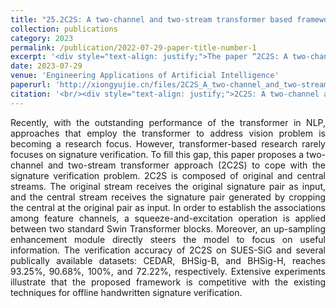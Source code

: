 ```yaml
---
title: "25.2C2S: A two-channel and two-stream transformer based framework for offline signature verification"
collection: publications
category: 2023
permalink: /publication/2022-07-29-paper-title-number-1
excerpt: '<div style="text-align: justify;">The paper “2C2S: A two-channel and two-stream transformer based framework for offline signature verification” presents the 2C2S framework. It leverages a two - stream setup and special modules, outperforming rivals in signature verification.</div>'
date: 2023-07-29
venue: 'Engineering Applications of Artificial Intelligence'
paperurl: 'http://xiongyujie.cn/files/2C2S_A_two-channel_and_two-stream_transformer_based_framework_for_offline_signature_verification.pdf'
citation: '<br/><div style="text-align: justify;">2C2S: A two-channel and two-stream transformer based framework for offline signature verification, J.-X. Ren, Y.-J. Xiong*, H. Zhan and B. Huang, Engineering Applications of Artificial Intelligence, 2023, 118 (1): 105639</div>'
---
```


<div style="text-align: justify;">Recently, with the outstanding performance of the transformer in NLP, approaches that employ the transformer to address vision problem is becoming a research focus. However, transformer-based research rarely focuses on signature verification. To fill this gap, this paper proposes a two-channel and two-stream transformer approach (2C2S) to cope with the signature verification problem. 2C2S is composed of original and central streams. The original stream receives the original signature pair as input, and the central stream receives the signature pair generated by cropping the central at the original pair as input. In order to establish the associations among feature channels, a squeeze-and-excitation operation is applied between two standard Swin Transformer blocks. Moreover, an up-sampling enhancement module directly steers the model to focus on useful information. The verification accuracy of 2C2S on SUES-SiG and several publically available datasets: CEDAR, BHSig-B, and BHSig-H, reaches 93.25%, 90.68%, 100%, and 72.22%, respectively. Extensive experiments illustrate that the proposed framework is competitive with the existing techniques for offline handwritten signature verification.</div>

<br/>
